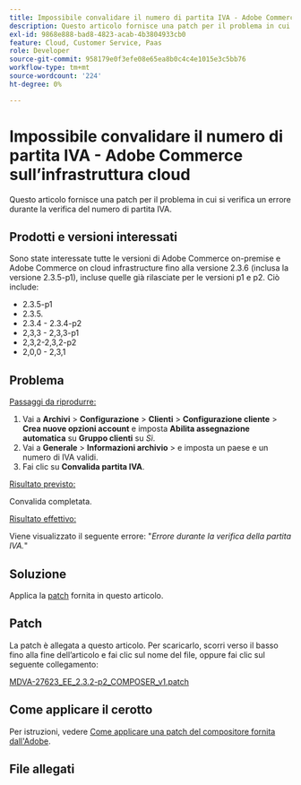 ```yaml
---
title: Impossibile convalidare il numero di partita IVA - Adobe Commerce sull’infrastruttura cloud
description: Questo articolo fornisce una patch per il problema in cui si verifica un errore durante la verifica del numero di partita IVA.
exl-id: 9868e888-bad8-4823-acab-4b3804933cb0
feature: Cloud, Customer Service, Paas
role: Developer
source-git-commit: 958179e0f3efe08e65ea8b0c4c4e1015e3c5bb76
workflow-type: tm+mt
source-wordcount: '224'
ht-degree: 0%

---
```


# Impossibile convalidare il numero di partita IVA - Adobe Commerce sull’infrastruttura cloud

Questo articolo fornisce una patch per il problema in cui si verifica un errore durante la verifica del numero di partita IVA.

## Prodotti e versioni interessati

Sono state interessate tutte le versioni di Adobe Commerce on-premise e Adobe Commerce on cloud infrastructure fino alla versione 2.3.6 (inclusa la versione 2.3.5-p1), incluse quelle già rilasciate per le versioni p1 e p2. Ciò include:

* 2.3.5-p1
* 2.3.5.
* 2.3.4 - 2.3.4-p2
* 2,3,3 - 2,3,3-p1
* 2,3,2-2,3,2-p2
* 2,0,0 - 2,3,1

## Problema

<u>Passaggi da riprodurre:</u>

1. Vai a **Archivi** > **Configurazione** > **Clienti** > **Configurazione cliente** > **Crea nuove opzioni account** e imposta **Abilita assegnazione automatica** su **Gruppo clienti** su *Sì*.
1. Vai a **Generale** > **Informazioni archivio** > e imposta un paese e un numero di IVA validi.
1. Fai clic su **Convalida partita IVA**.

<u>Risultato previsto:</u>

Convalida completata.

<u>Risultato effettivo:</u>

Viene visualizzato il seguente errore: &quot;*Errore durante la verifica della partita IVA.*&quot;

## Soluzione

Applica la [patch](assets/MDVA-27623_EE_2.3.2-p2_COMPOSER_v1.patch.zip) fornita in questo articolo.

## Patch

La patch è allegata a questo articolo. Per scaricarlo, scorri verso il basso fino alla fine dell’articolo e fai clic sul nome del file, oppure fai clic sul seguente collegamento:

[MDVA-27623\_EE\_2.3.2-p2\_COMPOSER\_v1.patch](assets/MDVA-27623_EE_2.3.2-p2_COMPOSER_v1.patch.zip)

## Come applicare il cerotto

Per istruzioni, vedere [Come applicare una patch del compositore fornita dall&#39;Adobe](/help/how-to/general/how-to-apply-a-composer-patch-provided-by-magento.md).

## File allegati

